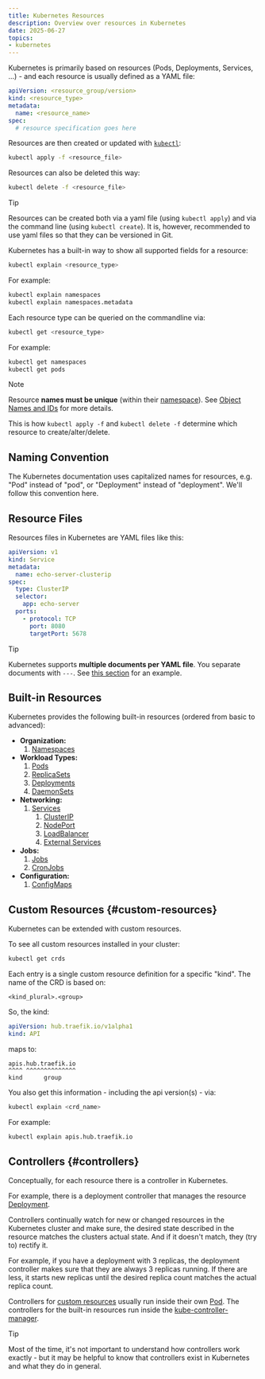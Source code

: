 ```yaml
---
title: Kubernetes Resources
description: Overview over resources in Kubernetes
date: 2025-06-27
topics:
- kubernetes
---
```


Kubernetes is primarily based on resources (Pods, Deployments, Services, ...) - and each resource is usually defined as a YAML file:

```yaml
apiVersion: <resource_group/version>
kind: <resource_type>
metadata:
  name: <resource_name>
spec:
  # resource specification goes here
```

Resources are then created or updated with [`kubectl`](../kubectl.md):

```sh
kubectl apply -f <resource_file>
```

Resources can also be deleted this way:

```sh
kubectl delete -f <resource_file>
```

> [!TIP]
> Resources can be created both via a yaml file (using `kubectl apply`) and via the command line (using `kubectl create`). It is, however, recommended to use yaml files so that they can be versioned in Git.

Kubernetes has a built-in way to show all supported fields for a resource:

```sh
kubectl explain <resource_type>
```

For example:

```sh
kubectl explain namespaces
kubectl explain namespaces.metadata
```

Each resource type can be queried on the commandline via:

```sh
kubectl get <resource_type>
```

For example:

```sh
kubectl get namespaces
kubectl get pods
```

> [!NOTE]
> Resource **names must be unique** (within their [namespace](namespaces.md)). See [Object Names and IDs](https://kubernetes.io/docs/concepts/overview/working-with-objects/names/) for more details.
>
> This is how `kubectl apply -f` and `kubectl delete -f` determine which resource to create/alter/delete.

## Naming Convention

The Kubernetes documentation uses capitalized names for resources, e.g. "Pod" instead of "pod", or "Deployment" instead of "deployment". We'll follow this convention here.

## Resource Files

Resources files in Kubernetes are YAML files like this:

```yaml
apiVersion: v1
kind: Service
metadata:
  name: echo-server-clusterip
spec:
  type: ClusterIP
  selector:
    app: echo-server
  ports:
    - protocol: TCP
      port: 8080
      targetPort: 5678
```

> [!TIP]
> Kubernetes supports **multiple documents per YAML file**. You separate documents with `---`. See [this section](services-clusterip.md#demo-app) for an example.

## Built-in Resources

Kubernetes provides the following built-in resources (ordered from basic to advanced):

* **Organization:**
  1. [Namespaces](namespaces.md)
* **Workload Types:**
  1. [Pods](pods.md)
  1. [ReplicaSets](replica-sets.md)
  1. [Deployments](deployments.md)
  1. [DaemonSets](daemonsets.md)
* **Networking:**
  1. [Services](services.md)
     1. [ClusterIP](services-clusterip.md)
     1. [NodePort](services-nodeport.md)
     1. [LoadBalancer](services-loadbalancer.md)
     1. [External Services](external-services.md.md)
* **Jobs:**
  1. [Jobs](jobs.md)
  1. [CronJobs](cronjobs.md)
* **Configuration:**
  1. [ConfigMaps](configmaps.md)

## Custom Resources {#custom-resources}

Kubernetes can be extended with custom resources.

To see all custom resources installed in your cluster:

```sh
kubectl get crds
```

Each entry is a single custom resource definition for a specific "kind". The name of the CRD is based on:

```
<kind_plural>.<group>
```

So, the kind:

```yaml
apiVersion: hub.traefik.io/v1alpha1
kind: API
```

maps to:

```
apis.hub.traefik.io
^^^^ ^^^^^^^^^^^^^^
kind      group
```

You also get this information - including the api version(s) - via:

```sh
kubectl explain <crd_name>
```

For example:

```sh
kubectl explain apis.hub.traefik.io
```

## Controllers {#controllers}

Conceptually, for each resource there is a controller in Kubernetes.

For example, there is a deployment controller that manages the resource [Deployment](deployments.md).

Controllers continually watch for new or changed resources in the Kubernetes cluster and make sure, the desired state described in the resource matches the clusters actual state. And if it doesn't match, they (try to) rectify it.

For example, if you have a deployment with 3 replicas, the deployment controller makes sure that they are always 3 replicas running. If there are less, it starts new replicas until the desired replica count matches the actual replica count.

Controllers for [custom resources](#custom-resources) usually run inside their own [Pod](pods). The controllers for the built-in resources run inside the [kube-controller-manager](../kube-controller-manager.md).

> [!TIP]
> Most of the time, it's not important to understand how controllers work exactly - but it may be helpful to know that controllers exist in Kubernetes and what they do in general.
